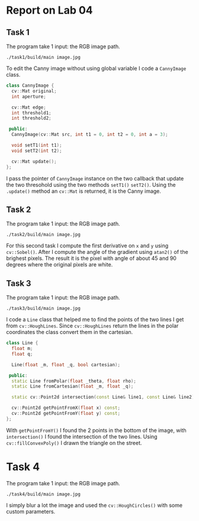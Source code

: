 # Report on Lab 04

## Task 1
The program take 1 input: the RGB image path.
```shell
./task1/build/main image.jpg
```
To edit the Canny image without using global variable I code a `CannyImage` class.

```c++
class CannyImage {
  cv::Mat original;
  int aperture;

  cv::Mat edge;
  int threshold1;
  int threshold2;

 public:
  CannyImage(cv::Mat src, int t1 = 0, int t2 = 0, int a = 3);

  void setT1(int t1);
  void setT2(int t2);

  cv::Mat update();
};
```

I pass the pointer of `CannyImage` instance on the two callback that update the two thresohold using the two methods `setT1()` `setT2()`. Using the `.update()` method an `cv::Mat` is returned, it is the Canny image.

## Task 2
The program take 1 input: the RGB image path.
```shell
./task2/build/main image.jpg
```
For this second task I compute the first derivative on `x` and `y` using `cv::Sobel()`. After I compute the angle of the gradient using `atan2()` of the brighest pixels. The result it is the pixel with angle of about 45 and 90 degrees where the original pixels are white.

## Task 3
The program take 1 input: the RGB image path.
```shell
./task3/build/main image.jpg
```
I code a `Line` class that helped me to find the points of the two lines I get from `cv::HoughLines`. Since `cv::HoughLines` return the lines in the polar coordinates the class convert them in the cartesian.

```c++
class Line {
  float m;
  float q;

  Line(float _m, float _q, bool cartesian);

 public:
  static Line fromPolar(float _theta, float rho);
  static Line fromCartesian(float _m, float _q);

  static cv::Point2d intersection(const Line& line1, const Line& line2);

  cv::Point2d getPointFromX(float x) const;
  cv::Point2d getPointFromY(float y) const;
};
```

With `getPointFromY()` I found the 2 points in the bottom of the image, with `intersection()` I found the intersection of the two lines. Using `cv::fillConvexPoly()` I drawn the triangle on the street.


# Task 4
The program take 1 input: the RGB image path.
```shell
./task4/build/main image.jpg
```

I simply blur a lot the image and used the `cv::HoughCircles()` with some custom parameters.